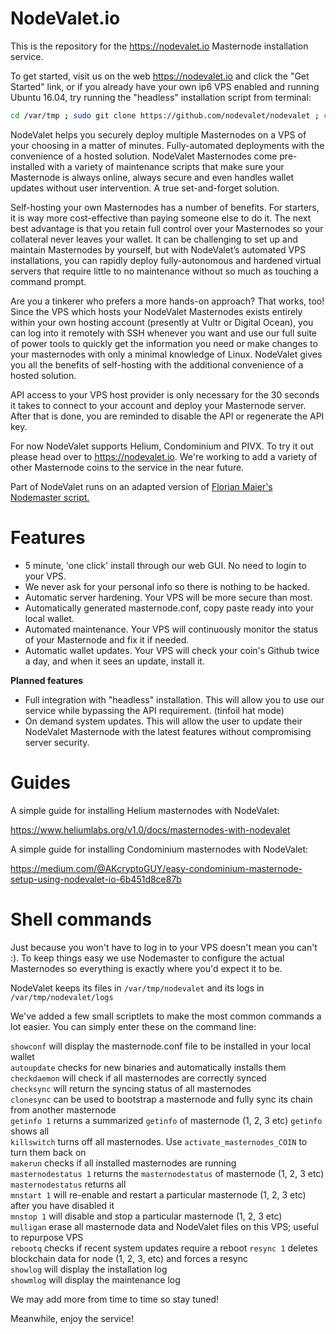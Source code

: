 # NodeValet.io

This is the repository for the https://nodevalet.io Masternode installation service.

To get started, visit us on the web https://nodevalet.io and click the "Get Started" link, or if you already have your own ip6 VPS enabled and running Ubuntu 16.04, try running the "headless" installation script from terminal:

```bash
cd /var/tmp ; sudo git clone https://github.com/nodevalet/nodevalet ; cd nodevalet; sudo bash silentinstall.sh
```

NodeValet helps you securely deploy multiple Masternodes on a VPS of your choosing in a matter of minutes. Fully-automated deployments with the convenience of a hosted solution. NodeValet Masternodes come pre-installed with a variety of maintenance scripts that make sure your Masternode is always online, always secure and even handles wallet updates without user intervention. A true set-and-forget solution.

Self-hosting your own Masternodes has a number of benefits. For starters, it is way more cost-effective than paying someone else to do it. The next best advantage is that you retain full control over your Masternodes so your collateral never leaves your wallet. It can be challenging to set up and maintain Masternodes by yourself, but with NodeValet’s automated VPS installations, you can rapidly deploy fully-autonomous and hardened virtual servers that require little to no maintenance without so much as touching a command prompt. 

Are you a tinkerer who prefers a more hands-on approach? That works, too! Since the VPS which hosts your NodeValet Masternodes exists entirely within your own hosting account (presently at Vultr or Digital Ocean), you can log into it remotely with SSH whenever you want and use our full suite of power tools to quickly get the information you need or make changes to your masternodes with only a minimal knowledge of Linux. NodeValet gives you all the benefits of self-hosting with the additional convenience of a hosted solution. 

API access to your VPS host provider is only necessary for the 30 seconds it takes to connect to your account and deploy your Masternode server. After that is done, you are reminded to disable the API or regenerate the API key.

For now NodeValet supports Helium, Condominium and PIVX. To try it out please head over to https://nodevalet.io.
We're working to add a variety of other Masternode coins to the service in the near future. 

Part of NodeValet runs on an adapted version of [Florian Maier's Nodemaster script.](https://github.com/masternodes/vps)

# Features

- 5 minute, 'one click' install through our web GUI. No need to login to your VPS.
- We never ask for your personal info so there is nothing to be hacked.
- Automatic server hardening. Your VPS will be more secure than most.
- Automatically generated masternode.conf, copy paste ready into your local wallet.
- Automated maintenance. Your VPS will continuously monitor the status of your Masternode and fix it if needed.
- Automatic wallet updates. Your VPS will check your coin's Github twice a day, and when it sees an update, install it.

**Planned features**

- Full integration with "headless" installation. This will allow you to use our service while bypassing the API requirement. (tinfoil hat mode) 
- On demand system updates. This will allow the user to update their NodeValet Masternode with the latest features without compromising server security.

# Guides

A simple guide for installing Helium masternodes with NodeValet: 

https://www.heliumlabs.org/v1.0/docs/masternodes-with-nodevalet

A simple guide for installing Condominium masternodes with NodeValet:

https://medium.com/@AKcryptoGUY/easy-condominium-masternode-setup-using-nodevalet-io-6b451d8ce87b

# Shell commands

Just because you won't have to log in to your VPS doesn't mean you can't :). To keep things easy we use Nodemaster to configure the actual Masternodes so everything is exactly where you'd expect it to be.

NodeValet keeps its files in `/var/tmp/nodevalet` and its logs in `/var/tmp/nodevalet/logs`

We've added a few small scriptlets to make the most common commands a lot easier. You can simply enter these on the command line:

`showconf` will display the masternode.conf file to be installed in your local wallet  
`autoupdate` checks for new binaries and automatically installs them  
`checkdaemon` will check if all masternodes are correctly synced  
`checksync` will return the syncing status of all masternodes  
`clonesync` can be used to bootstrap a masternode and fully sync its chain from another masternode  
`getinfo 1` returns a summarized `getinfo` of masternode (1, 2, 3 etc) `getinfo` shows all  
`killswitch` turns off all masternodes. Use `activate_masternodes_COIN` to turn them back on  
`makerun` checks if all installed masternodes are running  
`masternodestatus 1`  returns the `masternodestatus` of masternode (1, 2, 3 etc) `masternodestatus` returns all  
`mnstart 1` will re-enable and restart a particular masternode (1, 2, 3 etc) after you have disabled it  
`mnstop 1` will disable and stop a particular masternode (1, 2, 3 etc)  
`mulligan` erase all masternode data and NodeValet files on this VPS; useful to repurpose VPS  
`rebootq` checks if recent system updates require a reboot 
`resync 1` deletes blockchain data for node (1, 2, 3, etc) and forces a resync  
`showlog` will display the installation log  
`showmlog` will display the maintenance log  

We may add more from time to time so stay tuned!

Meanwhile, enjoy the service!
